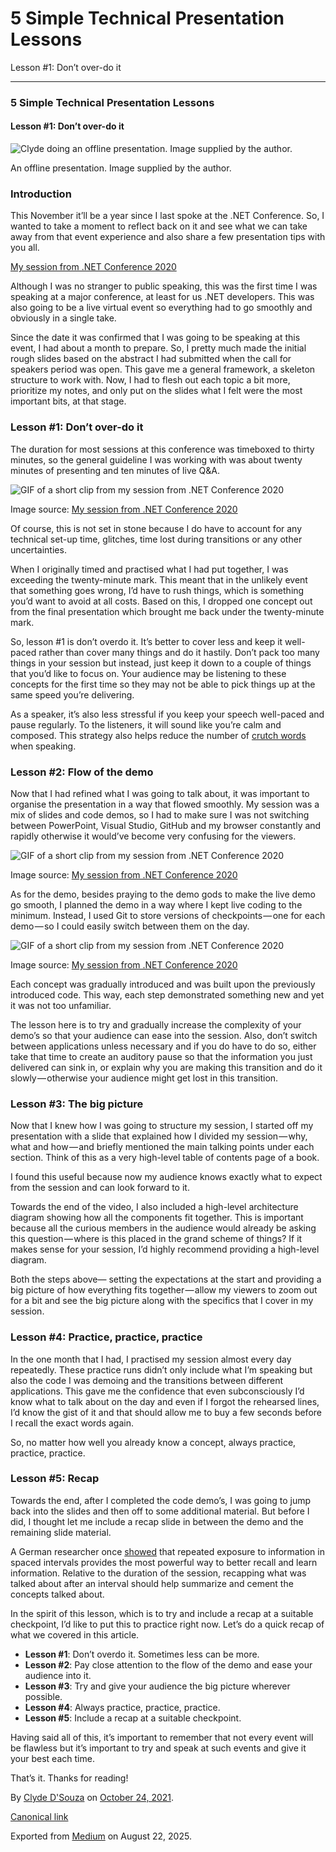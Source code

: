 # 5 Simple Technical Presentation Lessons

Lesson #1: Don’t over-do it

***

### 5 Simple Technical Presentation Lessons

#### Lesson #1: Don’t over-do it

![Clyde doing an offline presentation. Image supplied by the author.](https://cdn-images-1.medium.com/max/800/1*rxfMky0rh9blpBNqaHf4nA.jpeg)

An offline presentation. Image supplied by the author.

### Introduction

This November it’ll be a year since I last spoke at the .NET Conference. So, I wanted to take a moment to reflect back on it and see what we can take away from that event experience and also share a few presentation tips with you all.

[My session from .NET Conference 2020](https://www.youtube.com/watch?v=cFslS0b_2dg)

Although I was no stranger to public speaking, this was the first time I was speaking at a major conference, at least for us .NET developers. This was also going to be a live virtual event so everything had to go smoothly and obviously in a single take.

Since the date it was confirmed that I was going to be speaking at this event, I had about a month to prepare. So, I pretty much made the initial rough slides based on the abstract I had submitted when the call for speakers period was open. This gave me a general framework, a skeleton structure to work with. Now, I had to flesh out each topic a bit more, prioritize my notes, and only put on the slides what I felt were the most important bits, at that stage.

### **Lesson #1: Don’t over-do it**

The duration for most sessions at this conference was timeboxed to thirty minutes, so the general guideline I was working with was about twenty minutes of presenting and ten minutes of live Q\&A.

![GIF of a short clip from my session from .NET Conference 2020](https://cdn-images-1.medium.com/max/800/1*dyqtsonvFnbzZyGAYV9Whg.gif)

Image source: [My session from .NET Conference 2020](https://www.youtube.com/watch?v=cFslS0b_2dg)

Of course, this is not set in stone because I do have to account for any technical set-up time, glitches, time lost during transitions or any other uncertainties.

When I originally timed and practised what I had put together, I was exceeding the twenty-minute mark. This meant that in the unlikely event that something goes wrong, I’d have to rush things, which is something you’d want to avoid at all costs. Based on this, I dropped one concept out from the final presentation which brought me back under the twenty-minute mark.

So, lesson #1 is don’t overdo it. It’s better to cover less and keep it well-paced rather than cover many things and do it hastily. Don’t pack too many things in your session but instead, just keep it down to a couple of things that you’d like to focus on. Your audience may be listening to these concepts for the first time so they may not be able to pick things up at the same speed you’re delivering.

As a speaker, it’s also less stressful if you keep your speech well-paced and pause regularly. To the listeners, it will sound like you’re calm and composed. This strategy also helps reduce the number of [crutch words](https://hbr.org/2018/08/how-to-stop-saying-um-ah-and-you-know) when speaking.

### **Lesson #2: Flow of the demo**

Now that I had refined what I was going to talk about, it was important to organise the presentation in a way that flowed smoothly. My session was a mix of slides and code demos, so I had to make sure I was not switching between PowerPoint, Visual Studio, GitHub and my browser constantly and rapidly otherwise it would’ve become very confusing for the viewers.

![GIF of a short clip from my session from .NET Conference 2020](https://cdn-images-1.medium.com/max/800/1*UAOzg0-vJNEhwChuzJAB2g.gif)

Image source: [My session from .NET Conference 2020](https://www.youtube.com/watch?v=cFslS0b_2dg)

As for the demo, besides praying to the demo gods to make the live demo go smooth, I planned the demo in a way where I kept live coding to the minimum. Instead, I used Git to store versions of checkpoints — one for each demo — so I could easily switch between them on the day.

![GIF of a short clip from my session from .NET Conference 2020](https://cdn-images-1.medium.com/max/800/1*WbChJKTO3eAifWC7OdScGw.gif)

Image source: [My session from .NET Conference 2020](https://www.youtube.com/watch?v=cFslS0b_2dg)

Each concept was gradually introduced and was built upon the previously introduced code. This way, each step demonstrated something new and yet it was not too unfamiliar.

The lesson here is to try and gradually increase the complexity of your demo’s so that your audience can ease into the session. Also, don’t switch between applications unless necessary and if you do have to do so, either take that time to create an auditory pause so that the information you just delivered can sink in, or explain why you are making this transition and do it slowly — otherwise your audience might get lost in this transition.

### **Lesson #3: The big picture**

Now that I knew how I was going to structure my session, I started off my presentation with a slide that explained how I divided my session — why, what and how — and briefly mentioned the main talking points under each section. Think of this as a very high-level table of contents page of a book.

I found this useful because now my audience knows exactly what to expect from the session and can look forward to it.

Towards the end of the video, I also included a high-level architecture diagram showing how all the components fit together. This is important because all the curious members in the audience would already be asking this question — where is this placed in the grand scheme of things? If it makes sense for your session, I’d highly recommend providing a high-level diagram.

Both the steps above— setting the expectations at the start and providing a big picture of how everything fits together — allow my viewers to zoom out for a bit and see the big picture along with the specifics that I cover in my session.

### **Lesson #4: Practice, practice, practice**

In the one month that I had, I practised my session almost every day repeatedly. These practice runs didn’t only include what I’m speaking but also the code I was demoing and the transitions between different applications. This gave me the confidence that even subconsciously I’d know what to talk about on the day and even if I forgot the rehearsed lines, I’d know the gist of it and that should allow me to buy a few seconds before I recall the exact words again.

So, no matter how well you already know a concept, always practice, practice, practice.

### **Lesson #5: Recap**

Towards the end, after I completed the code demo’s, I was going to jump back into the slides and then off to some additional material. But before I did, I thought let me include a recap slide in between the demo and the remaining slide material.

A German researcher once [showed](https://fs.blog/2018/12/spacing-effect/) that repeated exposure to information in spaced intervals provides the most powerful way to better recall and learn information. Relative to the duration of the session, recapping what was talked about after an interval should help summarize and cement the concepts talked about.

In the spirit of this lesson, which is to try and include a recap at a suitable checkpoint, I’d like to put this to practice right now. Let’s do a quick recap of what we covered in this article.

* **Lesson #1**: Don’t overdo it. Sometimes less can be more.
* **Lesson #2**: Pay close attention to the flow of the demo and ease your audience into it.
* **Lesson #3**: Try and give your audience the big picture wherever possible.
* **Lesson #4**: Always practice, practice, practice.
* **Lesson #5**: Include a recap at a suitable checkpoint.

Having said all of this, it’s important to remember that not every event will be flawless but it’s important to try and speak at such events and give it your best each time.

That’s it. Thanks for reading!

By [Clyde D'Souza](https://medium.com/@clydedz) on [October 24, 2021](https://medium.com/p/e697ca46747b).

[Canonical link](https://medium.com/@clydedz/5-simple-technical-presentation-lessons-e697ca46747b)

Exported from [Medium](https://medium.com) on August 22, 2025.
